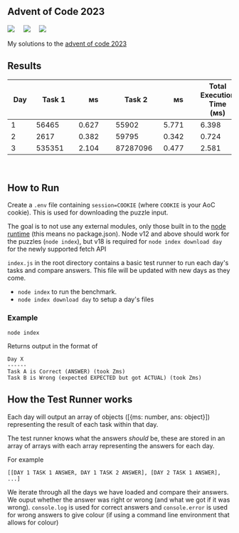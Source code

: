 ## Advent of Code 2023

![](https://img.shields.io/badge/Language-JS-778528?style=for-the-badge) &nbsp; &nbsp; ![](https://img.shields.io/badge/📅%20Day%20-3-118499?style=for-the-badge) &nbsp; &nbsp;  ![](https://img.shields.io/badge/⭐%20Stars%20-6-b5792a?style=for-the-badge)

My solutions to the [advent of code 2023](https://adventofcode.com/2023/)

## Results

Day | Task 1 | ᴍs | Task 2 | ᴍs | Total Execution Time (ᴍs)
-|-|-|-|-|-
1&nbsp;&nbsp;&nbsp;&nbsp;&nbsp;&nbsp;&nbsp;|56465&nbsp;&nbsp;&nbsp;&nbsp;&nbsp;|0.627&nbsp;&nbsp;&nbsp;&nbsp;&nbsp;|55902&nbsp;&nbsp;&nbsp;&nbsp;&nbsp;|5.771&nbsp;&nbsp;&nbsp;&nbsp;&nbsp;|6.398&nbsp;&nbsp;&nbsp;&nbsp;&nbsp;
2&nbsp;&nbsp;&nbsp;&nbsp;&nbsp;&nbsp;&nbsp;|2617&nbsp;&nbsp;&nbsp;&nbsp;&nbsp;&nbsp;|0.382&nbsp;&nbsp;&nbsp;&nbsp;&nbsp;|59795&nbsp;&nbsp;&nbsp;&nbsp;&nbsp;|0.342&nbsp;&nbsp;&nbsp;&nbsp;&nbsp;|0.724&nbsp;&nbsp;&nbsp;&nbsp;&nbsp;
3&nbsp;&nbsp;&nbsp;&nbsp;&nbsp;&nbsp;&nbsp;|535351&nbsp;&nbsp;&nbsp;&nbsp;|2.104&nbsp;&nbsp;&nbsp;&nbsp;&nbsp;|87287096&nbsp;&nbsp;|0.477&nbsp;&nbsp;&nbsp;&nbsp;&nbsp;|2.581&nbsp;&nbsp;&nbsp;&nbsp;&nbsp;

<br />

## How to Run

Create a `.env` file containing `session=COOKIE` (where `COOKIE` is your AoC cookie). This is used for downloading the puzzle input.

The goal is to not use any external modules, only those built in to the [node runtime](https://nodejs.org/en/) (this means no package.json). Node v12 and above should work for the puzzles (`node index`), but v18 is required for `node index download day` for the newly supported fetch API

`index.js` in the root directory contains a basic test runner to run each day's tasks and compare answers. This file will be updated with new days as they come.

* `node index` to run the benchmark.
* `node index download day` to setup a day's files

### Example

```
node index
```

Returns output in the format of

```
Day X
------
Task A is Correct (ANSWER) (took Zms)
Task B is Wrong (expected EXPECTED but got ACTUAL) (took Zms)
```

## How the Test Runner works

Each day will output an array of objects ([{ms: number, ans: object}]) representing the result of each task within that day.

The test runner knows what the answers *should* be, these are stored in an array of arrays with each array representing the answers for each day.

For example 

```
[[DAY 1 TASK 1 ANSWER, DAY 1 TASK 2 ANSWER], [DAY 2 TASK 1 ANSWER], ...]
```

We iterate through all the days we have loaded and compare their answers. We ouput whether the answer was right or wrong (and what we got if it was wrong). `console.log` is used for correct answers and `console.error` is used for wrong answers to give colour (if using a command line environment that allows for colour)